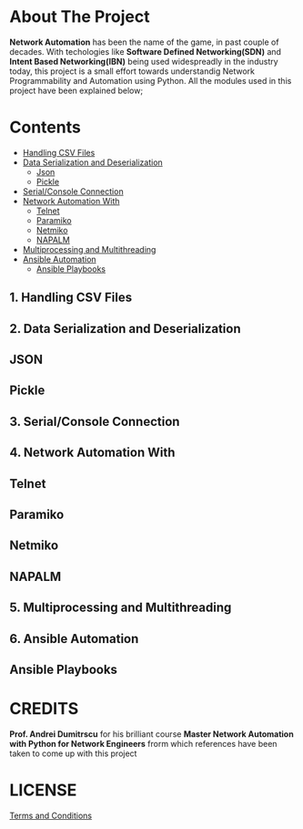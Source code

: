 # About The Project
**Network Automation** has been the name of the game, in past couple of decades. With techologies like **Software Defined Networking(SDN)** and **Intent Based Networking(IBN)** being used widespreadly in the industry today, this project is a small effort towards understandig Network Programmability and Automation using Python. All the modules used in this project have been explained below;

# Contents
* [Handling CSV Files](#1-handling-csv-files)
* [Data Serialization and Deserialization](#2-data-serialization-and-deserialization)
    * [Json](#json)
    * [Pickle](#pickle)
* [Serial/Console Connection](#3-serialconsole-connection)
* [Network Automation With](#4-network-automation-with)
    * [Telnet](#telnet)
    * [Paramiko](#paramiko)
    * [Netmiko](#netmiko)
    * [NAPALM](#napalm)
* [Multiprocessing and Multithreading](#5-multiprocessing-and-multithreading)
* [Ansible Automation](#6-ansible-automation)
    * [Ansible Playbooks](#ansible-playbooks)

## 1. Handling CSV Files
## 2. Data Serialization and Deserialization
## JSON
## Pickle
## 3. Serial/Console Connection
## 4. Network Automation With
## Telnet
## Paramiko
## Netmiko
## NAPALM
## 5. Multiprocessing and Multithreading
## 6. Ansible Automation
## Ansible Playbooks


# CREDITS
**Prof. Andrei Dumitrscu** for his brilliant course **Master Network Automation with Python for Network Engineers** frorm which references have been taken to come up with this project

# LICENSE
[Terms and Conditions](https://github.com/sapkotajeevan/pynetwork-automation/blob/master/LICENSE)
